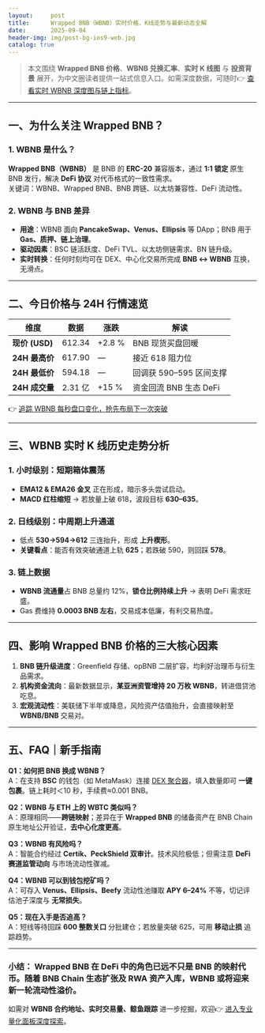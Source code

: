 ```yaml
---
layout:     post
title:      Wrapped BNB（WBNB）实时价格、K线走势与最新动态全解
date:       2025-09-04
header-img: img/post-bg-ios9-web.jpg
catalog: true
---
```


> 本文围绕 **Wrapped BNB 价格**、**WBNB 兑换汇率**、**实时 K 线图** 与 **投资背景** 展开，为中文圈读者提供一站式信息入口。如需深度数据，可随时👉 [查看实时 WBNB 深度图与链上指标](https://okxdog.com/)。

---

## 一、为什么关注 Wrapped BNB？

### 1. WBNB 是什么？
**Wrapped BNB（WBNB）** 是 BNB 的 **ERC-20** 兼容版本，通过 **1:1 锁定** 原生 BNB 发行，解决 **DeFi 协议** 对代币格式的一致性需求。  
关键词：WBNB、Wrapped BNB、BNB 跨链、以太坊兼容性、DeFi 流动性。

### 2. WBNB 与 BNB 差异
- **用途**：WBNB 面向 **PancakeSwap、Venus、Ellipsis** 等 DApp；BNB 用于 **Gas、质押、链上治理**。
- **驱动因素**：BSC 链活跃度、DeFi TVL、以太坊侧链需求、BN 链升级。
- **实时转换**：任何时刻均可在 DEX、中心化交易所完成 **BNB ↔ WBNB** 互换，无滑点。

---

## 二、今日价格与 24H 行情速览

| 维度                | 数据     | 涨跌 | 解读 |
|---------------------|----------|------|------|
| **现价 (USD)**       | 612.34   | +2.8 % | BNB 现货买盘回暖 |
| **24H 最高价**        | 617.90   | —    | 接近 618 阻力位 |
| **24H 最低价**        | 594.18   | —    | 回调获 590–595 区间支撑 |
| **24H 成交量**        | 2.31 亿  | +15 % | 资金回流 BNB 生态 DeFi |

👉 [追踪 WBNB 每秒盘口变化，抢先布局下一次突破](https://okxdog.com/)

---

## 三、WBNB 实时 K 线历史走势分析

### 1. 小时级别：短期箱体震荡
- **EMA12 & EMA26 金叉** 正在形成，暗示多头尝试启动。
- **MACD 红柱缩短** → 若放量上破 618，波段目标 **630–635**。

### 2. 日线级别：中周期上升通道
- 低点 **530→594→612** 三连抬升，形成 **上升楔形**。
- **关键看点**：能否有效突破通道上轨 **625**；若跌破 590，则回踩 **578**。

### 3. 链上数据
- **WBNB 流通量**占 BNB 总量约 12%，**锁仓比例持续上升** → 表明 DeFi 需求旺盛。
- Gas 费维持 **0.0003 BNB 左右**，交易成本低廉，有利交易热度。

---

## 四、影响 Wrapped BNB 价格的三大核心因素

1. **BNB 链升级进度**：Greenfield 存储、opBNB 二层扩容，均利好治理币与衍生品需求。  
2. **机构资金流向**：最新数据显示，**某亚洲资管增持 20 万枚 WBNB**，转进借贷池吃息。  
3. **宏观流动性**：美联储下半年或降息，风险资产估值抬升，会直接映射至 **WBNB/BNB** 交易对。

---

## 五、FAQ｜新手指南

**Q1：如何把 BNB 换成 WBNB？**  
A：在支持 **BSC** 的钱包（如 MetaMask）连接 [DEX 聚合器](https://okxdog.com/)，填入数量即可 **一键包裹**。链上耗时＜10 秒，手续费≈0.001 BNB。

**Q2：WBNB 与 ETH 上的 WBTC 类似吗？**  
A：原理相同——**跨链映射**；差异在于 **Wrapped BNB** 的储备资产在 BNB Chain 原生地址公开验证，**去中心化度更高**。

**Q3：WBNB 有风险吗？**  
A：智能合约经过 **Certik、PeckShield 双审计**。技术风险极低；但需注意 **DeFi 赛道监管动向** 与市场流动性骤减。

**Q4：WBNB 可以到钱包挖矿吗？**  
A：可存入 **Venus、Ellipsis、Beefy** 流动性池赚取 **APY 6–24%** 不等，切记评估池子深度与 **无常损失**。

**Q5：现在入手是否追高？**  
A：短线等待回踩 **600 整数关口** 分批建仓；若放量突破 625，可用 **移动止损** 追踪趋势。

---

### 小结： Wrapped BNB 在 DeFi 中的角色已远不只是 **BNB 的映射代币**。随着 **BNB Chain** 生态扩张及 **RWA** 资产入库，WBNB 或将迎来 **新一轮流动性溢价**。

如需对 **WBNB 合约地址、实时交易量、鲸鱼跟踪** 进一步挖掘，欢迎👉 [进入专业量化面板深度探索](https://okxdog.com/)。